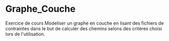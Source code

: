 # Graphe_Couche

Exercice de cours
Modeliser un graphe en couche en lisant des fichiers de contraintes dans le but de calculer des chemins selons des critères choisi lors de l'utilisation.
